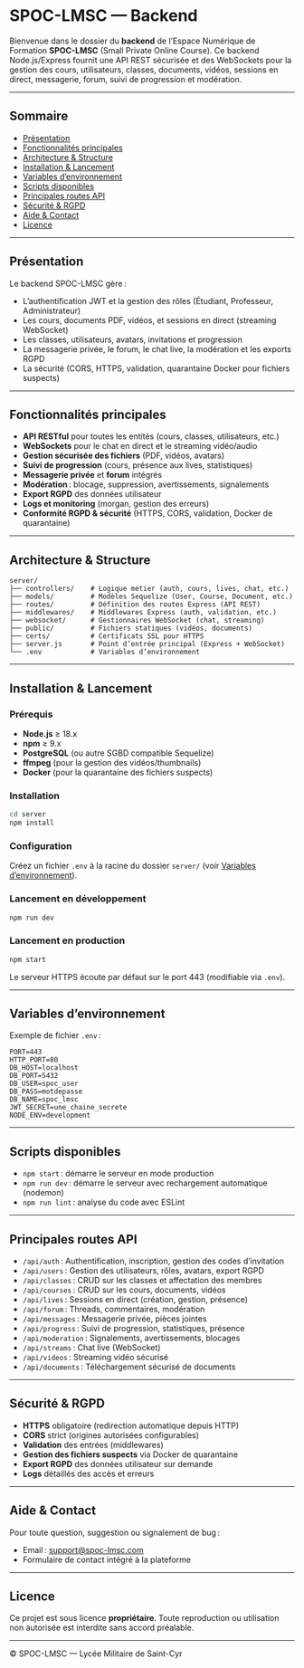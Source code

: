 # SPOC-LMSC — Backend

Bienvenue dans le dossier du **backend** de l’Espace Numérique de Formation **SPOC-LMSC** (Small Private Online Course). Ce backend Node.js/Express fournit une API REST sécurisée et des WebSockets pour la gestion des cours, utilisateurs, classes, documents, vidéos, sessions en direct, messagerie, forum, suivi de progression et modération.

---

## Sommaire

- [Présentation](#présentation)
- [Fonctionnalités principales](#fonctionnalités-principales)
- [Architecture & Structure](#architecture--structure)
- [Installation & Lancement](#installation--lancement)
- [Variables d’environnement](#variables-denvironnement)
- [Scripts disponibles](#scripts-disponibles)
- [Principales routes API](#principales-routes-api)
- [Sécurité & RGPD](#sécurité--rgpd)
- [Aide & Contact](#aide--contact)
- [Licence](#licence)

---

## Présentation

Le backend SPOC-LMSC gère :

- L’authentification JWT et la gestion des rôles (Étudiant, Professeur, Administrateur)
- Les cours, documents PDF, vidéos, et sessions en direct (streaming WebSocket)
- Les classes, utilisateurs, avatars, invitations et progression
- La messagerie privée, le forum, le chat live, la modération et les exports RGPD
- La sécurité (CORS, HTTPS, validation, quarantaine Docker pour fichiers suspects)

---

## Fonctionnalités principales

- **API RESTful** pour toutes les entités (cours, classes, utilisateurs, etc.)
- **WebSockets** pour le chat en direct et le streaming vidéo/audio
- **Gestion sécurisée des fichiers** (PDF, vidéos, avatars)
- **Suivi de progression** (cours, présence aux lives, statistiques)
- **Messagerie privée** et **forum** intégrés
- **Modération** : blocage, suppression, avertissements, signalements
- **Export RGPD** des données utilisateur
- **Logs et monitoring** (morgan, gestion des erreurs)
- **Conformité RGPD & sécurité** (HTTPS, CORS, validation, Docker de quarantaine)

---

## Architecture & Structure

```
server/
├── controllers/    # Logique métier (auth, cours, lives, chat, etc.)
├── models/         # Modèles Sequelize (User, Course, Document, etc.)
├── routes/         # Définition des routes Express (API REST)
├── middlewares/    # Middlewares Express (auth, validation, etc.)
├── websocket/      # Gestionnaires WebSocket (chat, streaming)
├── public/         # Fichiers statiques (vidéos, documents)
├── certs/          # Certificats SSL pour HTTPS
├── server.js       # Point d’entrée principal (Express + WebSocket)
└── .env            # Variables d’environnement
```

---

## Installation & Lancement

### Prérequis

- **Node.js** ≥ 18.x
- **npm** ≥ 9.x
- **PostgreSQL** (ou autre SGBD compatible Sequelize)
- **ffmpeg** (pour la gestion des vidéos/thumbnails)
- **Docker** (pour la quarantaine des fichiers suspects)

### Installation

```bash
cd server
npm install
```

### Configuration

Créez un fichier `.env` à la racine du dossier `server/` (voir [Variables d’environnement](#variables-denvironnement)).

### Lancement en développement

```bash
npm run dev
```

### Lancement en production

```bash
npm start
```

Le serveur HTTPS écoute par défaut sur le port 443 (modifiable via `.env`).

---

## Variables d’environnement

Exemple de fichier `.env` :

```
PORT=443
HTTP_PORT=80
DB_HOST=localhost
DB_PORT=5432
DB_USER=spoc_user
DB_PASS=motdepasse
DB_NAME=spoc_lmsc
JWT_SECRET=une_chaine_secrete
NODE_ENV=development
```

---

## Scripts disponibles

- `npm start` : démarre le serveur en mode production
- `npm run dev` : démarre le serveur avec rechargement automatique (nodemon)
- `npm run lint` : analyse du code avec ESLint

---

## Principales routes API

- `/api/auth` : Authentification, inscription, gestion des codes d’invitation
- `/api/users` : Gestion des utilisateurs, rôles, avatars, export RGPD
- `/api/classes` : CRUD sur les classes et affectation des membres
- `/api/courses` : CRUD sur les cours, documents, vidéos
- `/api/lives` : Sessions en direct (création, gestion, présence)
- `/api/forum` : Threads, commentaires, modération
- `/api/messages` : Messagerie privée, pièces jointes
- `/api/progress` : Suivi de progression, statistiques, présence
- `/api/moderation` : Signalements, avertissements, blocages
- `/api/streams` : Chat live (WebSocket)
- `/api/videos` : Streaming vidéo sécurisé
- `/api/documents` : Téléchargement sécurisé de documents

---

## Sécurité & RGPD

- **HTTPS** obligatoire (redirection automatique depuis HTTP)
- **CORS** strict (origines autorisées configurables)
- **Validation** des entrées (middlewares)
- **Gestion des fichiers suspects** via Docker de quarantaine
- **Export RGPD** des données utilisateur sur demande
- **Logs** détaillés des accès et erreurs

---

## Aide & Contact

Pour toute question, suggestion ou signalement de bug :

- Email : [support@spoc-lmsc.com](mailto:support@spoc-lmsc.com)
- Formulaire de contact intégré à la plateforme

---

## Licence

Ce projet est sous licence **propriétaire**. Toute reproduction ou utilisation non autorisée est interdite sans accord préalable.

---

© SPOC-LMSC — Lycée Militaire de Saint-Cyr
